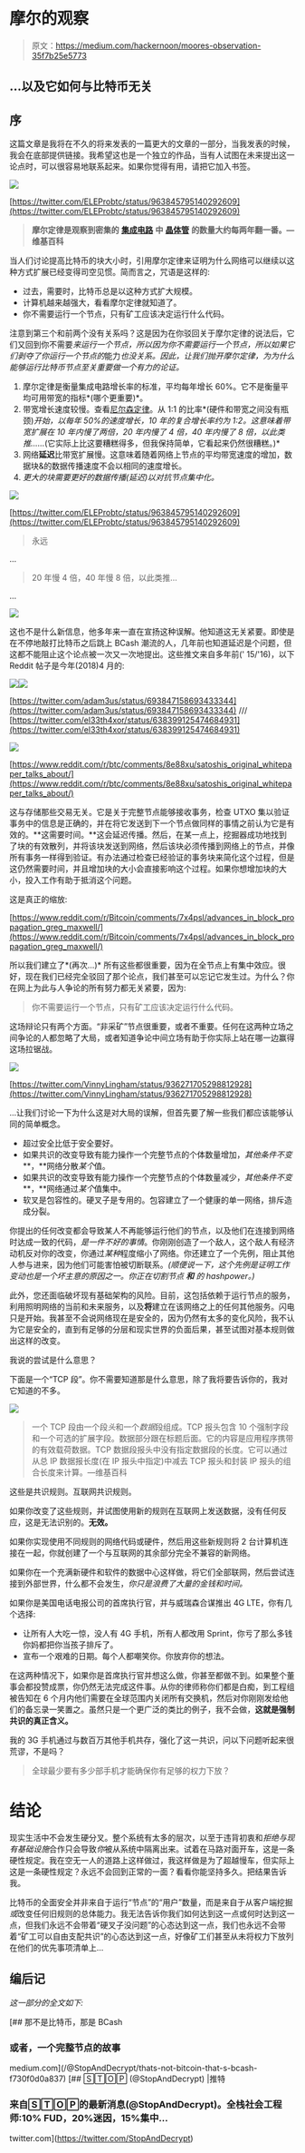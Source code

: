 # 摩尔的观察

> 原文：<https://medium.com/hackernoon/moores-observation-35f7b25e5773>

## …以及它如何与比特币无关

## 序

这篇文章是我将在不久的将来发表的一篇更大的文章的一部分，当我发表的时候，我会在底部提供链接。我希望这也是一个独立的作品，当有人试图在未来提出这一论点时，可以很容易地联系起来。如果你觉得有用，请把它加入书签。

![](img/3d9a4cdf0a05fd05c133b7dc53776f99.png)

[https://twitter.com/ELEProbtc/status/963845795140292609](https://twitter.com/ELEProbtc/status/963845795140292609)

> **摩尔定律是观察到密集的** [**集成电路**](https://en.wikipedia.org/wiki/Integrated_circuit) **中** [**晶体管**](https://en.wikipedia.org/wiki/Transistor) **的数量大约每两年翻一番。—维基百科**

当人们讨论提高比特币的块大小时，引用摩尔定律来证明为什么网络可以继续以这种方式扩展已经变得司空见惯。简而言之，咒语是这样的:

*   过去，需要时，比特币总是以这种方式扩大规模。
*   计算机越来越强大，看看摩尔定律就知道了。
*   你不需要运行一个节点，只有矿工应该决定运行什么代码。

注意到第三个和前两个没有关系吗？这是因为在你驳回关于摩尔定律的说法后，它们又回到你不需要*来运行一个节点，所以因为你不需要运行一个节点，所以如果它们剥夺了你运行一个节点的*能力*也没关系。因此，让我们抛开摩尔定律，为为什么能够运行比特币节点至关重要做一个有力的论证。*

1.  摩尔定律是衡量集成电路增长率的标准，平均每年增长 60%。它不是衡量平均可用带宽的指标*(哪个更重要)*。
2.  带宽增长速度较慢。查看[尼尔森定律](https://www.google.com/search?q=Nielsen%27s+Law)。从 1:1 的比率*(硬件和带宽之间没有瓶颈)*开始，以每年 50%的速度增长，10 年的复合增长率约为 1:2。这意味着带宽扩展在 10 年内慢了两倍，20 年内慢了 4 倍，40 年内慢了 8 倍，以此类推……*(它实际上比这要糟糕得多，但我保持简单，它看起来仍然很糟糕。)*
3.  网络**延迟**比带宽扩展慢。这意味着随着网络上节点的平均带宽速度的增加，数据块&的数据传播速度不会以相同的速度增长。
4.  **更大的块需要更好的数据传播*(延迟)*以对抗节点集中化。**

![](img/cf101860cfcec973ba04878976309ff4.png)

[https://twitter.com/ELEProbtc/status/963845795140292609](https://twitter.com/ELEProbtc/status/963845795140292609)

> 永远

…

> 20 年慢 4 倍，40 年慢 8 倍，以此类推…

…

![](img/afb0b7aeddd8d7aae160b31c2c3060a4.png)

这也不是什么新信息，他多年来一直在宣扬这种误解。他知道这无关紧要。即使是在不停地敲打比特币之后跳上 BCash 潮流的人，几年前也知道延迟是个问题，但这都不能阻止这个论点被一次又一次地提出。这些推文来自多年前(' 15/'16)，以下 Reddit 帖子是今年(2018)4 月的:

![](img/92a4f45faad0cdf629ef7c4fbd5c60f5.png)![](img/b27c5af198fba10eaa9d3c47dfb3b869.png)

[https://twitter.com/adam3us/status/693847158693433344](https://twitter.com/adam3us/status/693847158693433344) /// [https://twitter.com/el33th4xor/status/638399125474684931](https://twitter.com/el33th4xor/status/638399125474684931)

![](img/4d873620322fd5aea8a72744ed45a64e.png)

[https://www.reddit.com/r/btc/comments/8e88xu/satoshis_original_whitepaper_talks_about/](https://www.reddit.com/r/btc/comments/8e88xu/satoshis_original_whitepaper_talks_about/)

这与存储那些交易无关。它是关于完整节点能够接收事务，检查 UTXO 集以验证事务中的信息是正确的，并在将它发送到下一个节点做同样的事情之前认为它是有效的。**这需要时间。**这会延迟传播。然后，在某一点上，挖掘器成功地找到了块的有效散列，并将该块发送到网络，然后该块必须传播到网络上的节点，并像所有事务一样得到验证。有办法通过检查已经验证的事务块来简化这个过程，但是这仍然需要时间，并且增加块的大小会直接影响这个过程。如果你想增加块的大小，投入工作有助于抵消这个问题。

这是真正的缩放:

[https://www.reddit.com/r/Bitcoin/comments/7x4psl/advances_in_block_propagation_greg_maxwell/](https://www.reddit.com/r/Bitcoin/comments/7x4psl/advances_in_block_propagation_greg_maxwell/)

所以我们建立了*(再次…)* 所有这些都很重要，因为在全节点上有集中效应。很好，现在我们已经完全驳回了那个论点，我们甚至可以忘记它发生过。为什么？你在网上为此与人争论的所有努力都无关紧要，因为:

> 你不需要运行一个节点，只有矿工应该决定运行什么代码。

这场辩论只有两个方面。“非采矿”节点很重要，或者不重要。任何在这两种立场之间争论的人都忽略了大局，或者知道争论中间立场有助于你实际上站在哪一边赢得这场拉锯战。

![](img/c4dd49033021225f7907c69619b21f3e.png)

[https://twitter.com/VinnyLingham/status/936271705298812928](https://twitter.com/VinnyLingham/status/936271705298812928)

…让我们讨论一下为什么这是对大局的误解，但首先要了解一些我们都应该能够认同的简单概念。

*   超过安全比低于安全要好。
*   如果共识的改变导致有能力操作一个完整节点的个体数量增加，*其他条件不变* **，**网络分散*某个*值。
*   如果共识的改变导致有能力操作一个完整节点的个体数量减少，*其他条件不变* **，**网络通过*某个*值集中。
*   软叉是包容性的。硬叉子是专用的。包容建立了一个健康的单一网络，排斥造成分裂。

你提出的任何改变都会导致某人不再能够运行他们的节点，以及他们在连接到网络时达成一致的代码，*是一件不好的事情*。你刚刚创造了一个敌人，这个敌人有经济动机反对你的改变，你通过*某种*程度缩小了网络。你还建立了一个先例，阻止其他人参与进来，因为他们可能害怕被切断联系。*(顺便说一下，这个先例是证明工作变动也是一个坏主意的原因之一。你正在切割节点* ***和*** *的 hashpower。)*

此外，您还面临破坏现有基础架构的风险。目前，这包括依赖于运行节点的服务，利用照明网络的当前和未来服务，以及**将**建立在该网络之上的任何其他服务。闪电只是开始。我甚至不会说网络现在是安全的，因为仍然有太多的变化风险，我不认为它是安全的，直到有足够的分层和现实世界的负面后果，甚至试图对基本规则做出这样的改变。

我说的尝试是什么意思？

下面是一个“TCP 段”。你不需要知道那是什么意思，除了我将要告诉你的，我对它知道的不多。

![](img/2514108414faca8c054e0a118d15fa05.png)

> 一个 TCP 段由一个段*头*和一个*数据*段组成。TCP 报头包含 10 个强制字段和一个可选的扩展字段。数据部分跟在标题后面。它的内容是应用程序携带的有效载荷数据。TCP 数据段报头中没有指定数据段的长度。它可以通过从总 IP 数据报长度(在 IP 报头中指定)中减去 TCP 报头和封装 IP 报头的组合长度来计算。—维基百科

这些是共识规则。互联网共识规则。

如果你改变了这些规则，并试图使用新的规则在互联网上发送数据，没有任何反应，这是无法识别的。**无效。**

如果你实现使用不同规则的网络代码或硬件，然后用这些新规则将 2 台计算机连接在一起，你就创建了一个与互联网的其余部分完全不兼容的新网络。

如果你在一个充满新硬件和软件的数据中心这样做，将它们全部联网，然后尝试连接到外部世界，什么都不会发生，*你只是浪费了大量的金钱和时间。*

如果你是美国电话电报公司的首席执行官，并与威瑞森合谋推出 4G LTE，你有几个选择:

*   让所有人大吃一惊，没人有 4G 手机，所有人都改用 Sprint，你亏了那么多钱你妈都把你当孩子排斥了。
*   宣布一个艰难的日期。每个人都嘲笑你。你放弃你的想法。

在这两种情况下，如果你是首席执行官并想这么做，你甚至都做不到。如果整个董事会都投赞成票，你仍然无法完成这件事。从你的律师称你们都是白痴，到工程组被告知在 6 个月内他们需要在全球范围内关闭所有交换机，然后对你刚刚发给他们的备忘录一笑置之。虽然只是一个更广泛的类比的例子，我不会做，**这就是强制共识的真正含义。**

我的 3G 手机通过与数百万其他手机共存，强化了这一共识，问以下问题听起来很荒谬，不是吗？

> 全球最少要有多少部手机才能确保你有足够的权力下放？

# 结论

现实生活中不会发生硬分叉。整个系统有太多的层次，以至于违背初衷和*拒绝与现有基础设施*合作只会导致*你*被从系统中隔离出来。试着在马路对面开车，这是一条硬性规定。我在空无一人的道路上这样做过，我这样做是为了超越慢车，但实际上这是一条硬性规定？永远不会回到正常的一面？看看你能坚持多久。把结果告诉我。

比特币的全面安全并非来自于运行“节点”的“用户”数量，而是来自于从客户端挖掘*或*改变任何旧规则的总体能力。我无法告诉你我们如何达到这一点或何时达到这一点，但我们永远不会带着“硬叉子没问题”的心态达到这一点，我们也永远不会带着“矿工可以自由支配共识”的心态达到这一点，好像矿工们甚至从未将权力下放列在他们的优先事项清单上…

## 编后记

*这一部分的全文如下:*

[](/@StopAndDecrypt/thats-not-bitcoin-that-s-bcash-f730f0d0a837) [## 那不是比特币，那是 BCash

### 或者，一个完整节点的故事

medium.com](/@StopAndDecrypt/thats-not-bitcoin-that-s-bcash-f730f0d0a837) [](https://twitter.com/StopAndDecrypt) [## 🅂🅃🄾🄿 (@StopAndDecrypt) |推特

### 来自🅂🅃🄾🄿的最新消息(@StopAndDecrypt)。全栈社会工程师:10% FUD，20%迷因，15%集中…

twitter.com](https://twitter.com/StopAndDecrypt)